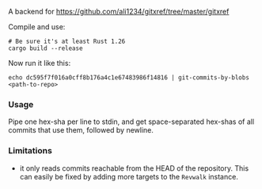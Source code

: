 A backend for https://github.com/ali1234/gitxref/tree/master/gitxref

Compile and use:

```
# Be sure it's at least Rust 1.26 
cargo build --release
```

Now run it like this:

```
echo dc595f7f016a0cff8b176a4c1e67483986f14816 | git-commits-by-blobs <path-to-repo>
```

### Usage 

Pipe one hex-sha per line to stdin, and get space-separated hex-shas of all commits that use them,
followed by newline.

### Limitations

 * it only reads commits reachable from the HEAD of the repository. This can easily be fixed by
   adding more targets to the `Revwalk` instance.
